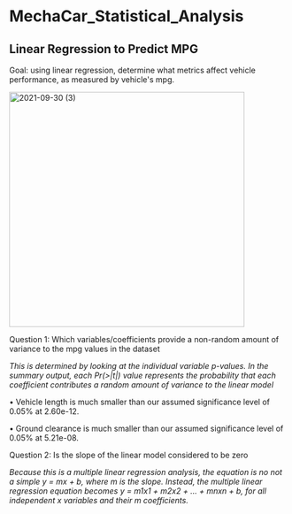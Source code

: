 # MechaCar_Statistical_Analysis

## Linear Regression to Predict MPG

Goal:  using linear regression, determine what metrics affect vehicle performance, as measured by vehicle's mpg.

<img width="425" alt="2021-09-30 (3)" src="https://user-images.githubusercontent.com/84471904/135563439-645c4a82-2b54-4d6f-823b-23e45a00ed3c.png">


Question 1:  Which variables/coefficients provide a non-random amount of variance to the mpg values in the dataset

_This is determined by looking at the individual variable p-values.  In the summary output, each Pr(>|t|) value represents the probability that each coefficient contributes a random amount of variance to the linear model_

•	Vehicle length is much smaller than our assumed significance level of 0.05% at 2.60e-12.

•	Ground clearance is much smaller than our assumed significance level of 0.05% at 5.21e-08.

Question 2:  Is the slope of the linear model considered to be zero

_Because this is a multiple linear regression analysis, the equation is no not a simple y = mx + b, where m is the slope.  Instead, the multiple linear regression equation becomes y = m1x1 + m2x2 + … + mnxn + b, for all independent x variables and their m coefficients._


